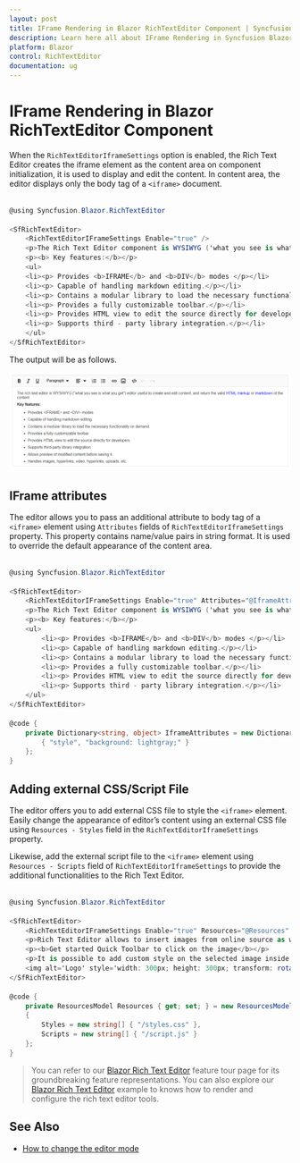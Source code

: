 ```yaml
---
layout: post
title: IFrame Rendering in Blazor RichTextEditor Component | Syncfusion
description: Learn here all about IFrame Rendering in Syncfusion Blazor RichTextEditor component and more.
platform: Blazor
control: RichTextEditor
documentation: ug
---
```


# IFrame Rendering in Blazor RichTextEditor Component

When the `RichTextEditorIframeSettings` option is enabled, the Rich Text Editor creates the iframe element as the content area on component initialization, it is used to display and edit the content. In content area, the editor displays only the body tag of a `<iframe>` document.

```csharp

@using Syncfusion.Blazor.RichTextEditor

<SfRichTextEditor>
    <RichTextEditorIFrameSettings Enable="true" />
    <p>The Rich Text Editor component is WYSIWYG ('what you see is what you get') editor that provides the best user experience to create and update the content. Users can format their content using standard toolbar commands.</p>
    <p><b> Key features:</b></p>
    <ul>
    <li><p> Provides <b>IFRAME</b> and <b>DIV</b> modes </p></li>
    <li><p> Capable of handling markdown editing.</p></li>
    <li><p> Contains a modular library to load the necessary functionality on demand.</p></li>
    <li><p> Provides a fully customizable toolbar.</p></li>
    <li><p> Provides HTML view to edit the source directly for developers.</p></li>
    <li><p> Supports third - party library integration.</p></li>
    </ul>
</SfRichTextEditor>

```

The output will be as follows.

![Iframe](./images/iframe-default.png)

## IFrame attributes

The editor allows you to pass an additional attribute to body tag of a `<iframe>` element using `Attributes` fields of `RichTextEditorIframeSettings` property. This property contains name/value pairs in string format. It is used to override the default appearance of the content area.

```csharp

@using Syncfusion.Blazor.RichTextEditor

<SfRichTextEditor>
    <RichTextEditorIFrameSettings Enable="true" Attributes="@IframeAttributes" />
    <p>The Rich Text Editor component is WYSIWYG ('what you see is what you get') editor that provides the best user experience to create and update the content. Users can format their content using standard toolbar commands.</p>
    <p><b> Key features:</b></p>
    <ul>
        <li><p> Provides <b>IFRAME</b> and <b>DIV</b> modes </p></li>
        <li><p> Capable of handling markdown editing.</p></li>
        <li><p> Contains a modular library to load the necessary functionality on demand.</p></li>
        <li><p> Provides a fully customizable toolbar.</p></li>
        <li><p> Provides HTML view to edit the source directly for developers.</p></li>
        <li><p> Supports third - party library integration.</p></li>
    </ul>
</SfRichTextEditor>

@code {
    private Dictionary<string, object> IframeAttributes = new Dictionary<string, object>() {
        { "style", "background: lightgray;" }
    };
}

```

## Adding external CSS/Script File

The editor offers you to add external CSS file to style the `<iframe>` element. Easily change the appearance of editor’s content using an external CSS file using `Resources - Styles` field in the `RichTextEditorIframeSettings` property.

Likewise, add the external script file to the `<iframe>` element using `Resources - Scripts` field of `RichTextEditorIframeSettings` to provide the additional functionalities to the Rich Text Editor.

```csharp

@using Syncfusion.Blazor.RichTextEditor

<SfRichTextEditor>
    <RichTextEditorIFrameSettings Enable="true" Resources="@Resources" />
    <p>Rich Text Editor allows to insert images from online source as well as local computer where you want to insert the image in your content.</p>
    <p><b>Get started Quick Toolbar to click on the image</b></p>
    <p>It is possible to add custom style on the selected image inside the Rich Text Editor through quick toolbar.</p>
    <img alt='Logo' style='width: 300px; height: 300px; transform: rotate(0deg);' src='https://blazor.syncfusion.com/demos/images/RichTextEditor/RTEImage-Feather.png' />
</SfRichTextEditor>

@code {
    private ResourcesModel Resources { get; set; } = new ResourcesModel()
    {
        Styles = new string[] { "/styles.css" },
        Scripts = new string[] { "/script.js" }
    };
}

```

> You can refer to our [Blazor Rich Text Editor](https://www.syncfusion.com/blazor-components/blazor-wysiwyg-rich-text-editor) feature tour page for its groundbreaking feature representations. You can also explore our [Blazor Rich Text Editor](https://blazor.syncfusion.com/demos/rich-text-editor/overview?theme=bootstrap4) example to knows how to render and configure the rich text editor tools.

## See Also

* [How to change the editor mode](./editor-modes/#markdown-editor)